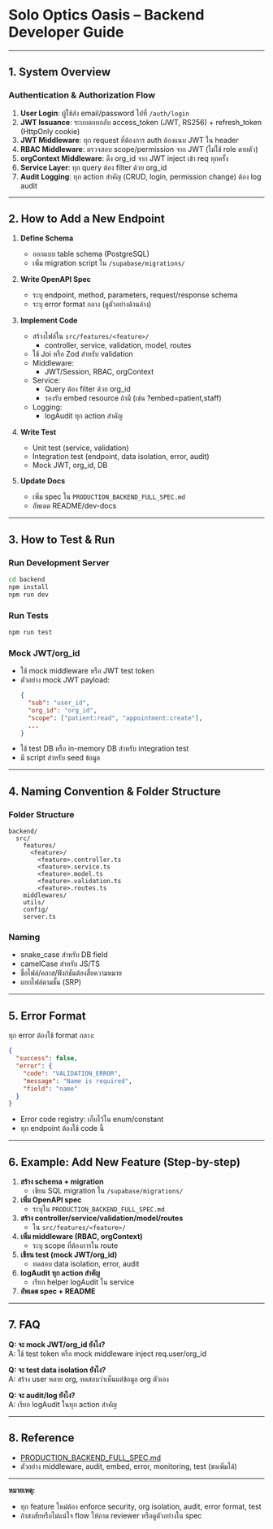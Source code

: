 # Solo Optics Oasis – Backend Developer Guide

---

## 1. System Overview

### Authentication & Authorization Flow

1. **User Login**: ผู้ใช้ส่ง email/password ไปที่ `/auth/login`
2. **JWT Issuance**: ระบบตอบกลับ access_token (JWT, RS256) + refresh_token (HttpOnly cookie)
3. **JWT Middleware**: ทุก request ที่ต้องการ auth ต้องแนบ JWT ใน header
4. **RBAC Middleware**: ตรวจสอบ scope/permission จาก JWT (ไม่ใช้ role ตายตัว)
5. **orgContext Middleware**: ดึง org_id จาก JWT inject เข้า req ทุกครั้ง
6. **Service Layer**: ทุก query ต้อง filter ด้วย org_id
7. **Audit Logging**: ทุก action สำคัญ (CRUD, login, permission change) ต้อง log audit

---

## 2. How to Add a New Endpoint

1. **Define Schema**
   - ออกแบบ table schema (PostgreSQL)
   - เพิ่ม migration script ใน `/supabase/migrations/`

2. **Write OpenAPI Spec**
   - ระบุ endpoint, method, parameters, request/response schema
   - ระบุ error format กลาง (ดูตัวอย่างด้านล่าง)

3. **Implement Code**
   - สร้างไฟล์ใน `src/features/<feature>/`
     - controller, service, validation, model, routes
   - ใช้ Joi หรือ Zod สำหรับ validation
   - Middleware:
     - JWT/Session, RBAC, orgContext
   - Service:
     - Query ต้อง filter ด้วย org_id
     - รองรับ embed resource ถ้ามี (เช่น ?embed=patient,staff)
   - Logging:
     - logAudit ทุก action สำคัญ

4. **Write Test**
   - Unit test (service, validation)
   - Integration test (endpoint, data isolation, error, audit)
   - Mock JWT, org_id, DB

5. **Update Docs**
   - เพิ่ม spec ใน `PRODUCTION_BACKEND_FULL_SPEC.md`
   - อัพเดต README/dev-docs

---

## 3. How to Test & Run

### Run Development Server
```bash
cd backend
npm install
npm run dev
```

### Run Tests
```bash
npm run test
```

### Mock JWT/org_id
- ใช้ mock middleware หรือ JWT test token
- ตัวอย่าง mock JWT payload:
  ```json
  {
    "sub": "user_id",
    "org_id": "org_id",
    "scope": ["patient:read", "appointment:create"],
    ...
  }
  ```
- ใช้ test DB หรือ in-memory DB สำหรับ integration test
- มี script สำหรับ seed ข้อมูล

---

## 4. Naming Convention & Folder Structure

### Folder Structure
```
backend/
  src/
    features/
      <feature>/
        <feature>.controller.ts
        <feature>.service.ts
        <feature>.model.ts
        <feature>.validation.ts
        <feature>.routes.ts
    middlewares/
    utils/
    config/
    server.ts
```

### Naming
- snake_case สำหรับ DB field
- camelCase สำหรับ JS/TS
- ชื่อไฟล์/คลาส/ฟังก์ชันต้องสื่อความหมาย
- แยกไฟล์ตามชั้น (SRP)

---

## 5. Error Format

ทุก error ต้องใช้ format กลาง:
```json
{
  "success": false,
  "error": {
    "code": "VALIDATION_ERROR",
    "message": "Name is required",
    "field": "name"
  }
}
```
- Error code registry: เก็บไว้ใน enum/constant
- ทุก endpoint ต้องใช้ code นี้

---

## 6. Example: Add New Feature (Step-by-step)

1. **สร้าง schema + migration**
   - เขียน SQL migration ใน `/supabase/migrations/`
2. **เพิ่ม OpenAPI spec**
   - ระบุใน `PRODUCTION_BACKEND_FULL_SPEC.md`
3. **สร้าง controller/service/validation/model/routes**
   - ใน `src/features/<feature>/`
4. **เพิ่ม middleware (RBAC, orgContext)**
   - ระบุ scope ที่ต้องการใน route
5. **เขียน test (mock JWT/org_id)**
   - ทดสอบ data isolation, error, audit
6. **logAudit ทุก action สำคัญ**
   - เรียก helper logAudit ใน service
7. **อัพเดต spec + README**

---

## 7. FAQ

**Q: จะ mock JWT/org_id ยังไง?**  
A: ใช้ test token หรือ mock middleware inject req.user/org_id

**Q: จะ test data isolation ยังไง?**  
A: สร้าง user หลาย org, ทดสอบว่าเห็นแต่ข้อมูล org ตัวเอง

**Q: จะ audit/log ยังไง?**  
A: เรียก logAudit ในทุก action สำคัญ

---

## 8. Reference

- [PRODUCTION_BACKEND_FULL_SPEC.md](./PRODUCTION_BACKEND_FULL_SPEC.md)
- ตัวอย่าง middleware, audit, embed, error, monitoring, test (ขอเพิ่มได้)

---

**หมายเหตุ:**  
- ทุก feature ใหม่ต้อง enforce security, org isolation, audit, error format, test  
- ถ้าสงสัยหรือไม่แน่ใจ flow ให้ถาม reviewer หรือดูตัวอย่างใน spec 